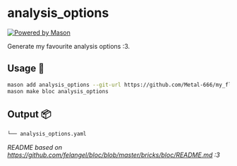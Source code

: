 # analysis_options

[![Powered by Mason](https://img.shields.io/endpoint?url=https%3A%2F%2Ftinyurl.com%2Fmason-badge)](https://github.com/felangel/mason)

Generate my favourite analysis options :3.

## Usage 🚀

```sh
mason add analysis_options --git-url https://github.com/Metal-666/my_flutter_bricks --git-path analysis_options
mason make bloc analysis_options
```

## Output 📦

```sh
└── analysis_options.yaml
```

_README based on https://github.com/felangel/bloc/blob/master/bricks/bloc/README.md :3_
